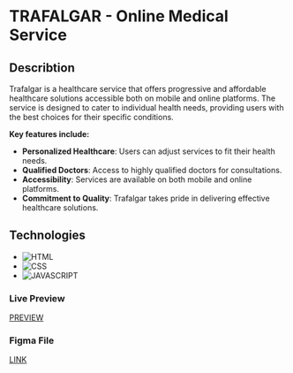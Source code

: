 # TRAFALGAR - Online Medical Service

## Describtion

Trafalgar is a healthcare service that offers progressive and affordable healthcare solutions accessible both on mobile and online platforms. The service is designed to cater to individual health needs, providing users with the best choices for their specific conditions.

**Key features include:**

- **Personalized Healthcare**: Users can adjust services to fit their health needs.
- **Qualified Doctors**: Access to highly qualified doctors for consultations.
- **Accessibility**: Services are available on both mobile and online platforms.
- **Commitment to Quality**: Trafalgar takes pride in delivering effective healthcare solutions.

## Technologies

- ![HTML](https://img.shields.io/badge/HTML5-E34F26?style=for-the-badge&logo=html5&logoColor=white)
- ![CSS](https://img.shields.io/badge/CSS3-1572B6?style=for-the-badge&logo=css3&logoColor=white)
- ![JAVASCRIPT](https://img.shields.io/badge/JavaScript-F7DF1E?style=for-the-badge&logo=javascript&logoColor=black)

### Live Preview

[PREVIEW](https://md-rejoyan-islam.github.io/trafalfar)

### Figma File

[LINK](https://www.figma.com/file/zbgBIoTtfJgaTn5ljw9Uk8/Trafalgar-Landing-Page?type=design&node-id=0%3A1&mode=dev&t=W1zi1CQuD3lceT0o-1)
